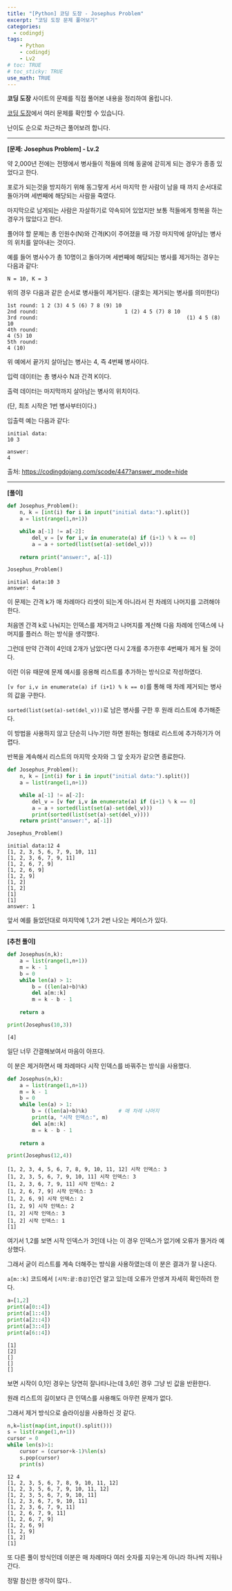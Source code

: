 ```yaml
---
title: "[Python] 코딩 도장 - Josephus Problem"
excerpt: "코딩 도장 문제 풀어보기"
categories: 
  - codingdj
tags: 
    - Python
    - codingdj
    - Lv2
# toc: TRUE
# toc_sticky: TRUE
use_math: TRUE
---
```


**코딩 도장** 사이트의 문제를 직접 풀어본 내용을 정리하여 올립니다.

[코딩 도장](https://codingdojang.com/)에서 여러 문제를 확인할 수 있습니다.

난이도 순으로 차근차근 풀어보려 합니다.

---

**[문제: Josephus Problem] - Lv.2**

약 2,000년 전에는 전쟁에서 병사들이 적들에 의해 동굴에 갇히게 되는 경우가 종종 있었다고 한다.

포로가 되는것을 방지하기 위해 동그랗게 서서 마지막 한 사람이 남을 때 까지 순서대로 돌아가며 세번째에 해당되는 사람을 죽였다.

마지막으로 남게되는 사람은 자살하기로 약속되어 있었지만 보통 적들에게 항복을 하는 경우가 많았다고 한다.

풀어야 할 문제는 총 인원수(N)와 간격(K)이 주어졌을 때 가장 마지막에 살아남는 병사의 위치를 알아내는 것이다.

예를 들어 병사수가 총 10명이고 돌아가며 세번째에 해당되는 병사를 제거하는 경우는 다음과 같다:

```
N = 10, K = 3
```

위의 경우 다음과 같은 순서로 병사들이 제거된다. (괄호는 제거되는 병사를 의미한다)

```
1st round: 1 2 (3) 4 5 (6) 7 8 (9) 10
2nd round:                            1 (2) 4 5 (7) 8 10
3rd round:                                                (1) 4 5 (8) 10
4th round:                                                               4 (5) 10
5th round:                                                                        4 (10)
```

위 예에서 끝가지 살아남는 병사는 4, 즉 4번째 병사이다.

입력 데이터는 총 병사수 N과 간격 K이다.

출력 데이터는 마지막까지 살아남는 병사의 위치이다.

(단, 최초 시작은 1번 병사부터이다.)

입출력 예는 다음과 같다:

```
initial data:
10 3

answer:
4
```

출처: <https://codingdojang.com/scode/447?answer_mode=hide>

---

**[풀이]**


```python
def Josephus_Problem():
    n, k = [int(i) for i in input("initial data:").split()]
    a = list(range(1,n+1))

    while a[-1] != a[-2]:
        del_v = [v for i,v in enumerate(a) if (i+1) % k == 0]
        a = a + sorted(list(set(a)-set(del_v)))
        
    return print("answer:", a[-1])

Josephus_Problem()
```

    initial data:10 3
    answer: 4
    

이 문제는 간격 k가 매 차례마다 리셋이 되는게 아니라서 전 차례의 나머지를 고려해야한다.

처음엔 간격 k로 나눠지는 인덱스를 제거하고 나머지를 계산해 다음 차례에 인덱스에 나머지를 플러스 하는 방식을 생각했다.

그런데 만약 간격이 4인데 2개가 남았다면 다시 2개를 추가한후 4번째가 제거 될 것이다.

이런 이유 때문에 문제 예시를 응용해 리스트를 추가하는 방식으로 작성하였다.

`[v for i,v in enumerate(a) if (i+1) % k == 0]`를 통해 매 차례 제거되는 병사의 값을 구한다.

`sorted(list(set(a)-set(del_v)))`로 남은 병사를 구한 후 원래 리스트에 추가해준다.

이 방법을 사용하지 않고 단순히 나누기만 하면 원하는 형태로 리스트에 추가하기가 어렵다.

반복을 계속해서 리스트의 마지막 숫자와 그 앞 숫자가 같으면 종료한다.


```python
def Josephus_Problem():
    n, k = [int(i) for i in input("initial data:").split()]
    a = list(range(1,n+1))

    while a[-1] != a[-2]:
        del_v = [v for i,v in enumerate(a) if (i+1) % k == 0]
        a = a + sorted(list(set(a)-set(del_v)))
        print(sorted(list(set(a)-set(del_v))))
    return print("answer:", a[-1])

Josephus_Problem()
```

    initial data:12 4
    [1, 2, 3, 5, 6, 7, 9, 10, 11]
    [1, 2, 3, 6, 7, 9, 11]
    [1, 2, 6, 7, 9]
    [1, 2, 6, 9]
    [1, 2, 9]
    [1, 2]
    [1, 2]
    [1]
    [1]
    answer: 1
    

앞서 예를 들었던대로 마지막에 1,2가 2번 나오는 케이스가 있다.

---

**[추천 풀이]**


```python
def Josephus(n,k):
    a = list(range(1,n+1))
    m = k - 1
    b = 0
    while len(a) > 1:
        b = ((len(a)+b)%k)
        del a[m::k]
        m = k - b - 1
    
    return a

print(Josephus(10,3))
```

    [4]
    

일단 너무 간결해보여서 마음이 아프다.

이 분은 제거하면서 매 차례마다 시작 인덱스를 바꿔주는 방식을 사용했다.


```python
def Josephus(n,k):
    a = list(range(1,n+1))
    m = k - 1
    b = 0
    while len(a) > 1:
        b = ((len(a)+b)%k)          # 매 차례 나머지
        print(a, "시작 인덱스:", m)
        del a[m::k]
        m = k - b - 1
        
    return a

print(Josephus(12,4))
```

    [1, 2, 3, 4, 5, 6, 7, 8, 9, 10, 11, 12] 시작 인덱스: 3
    [1, 2, 3, 5, 6, 7, 9, 10, 11] 시작 인덱스: 3
    [1, 2, 3, 6, 7, 9, 11] 시작 인덱스: 2
    [1, 2, 6, 7, 9] 시작 인덱스: 3
    [1, 2, 6, 9] 시작 인덱스: 2
    [1, 2, 9] 시작 인덱스: 2
    [1, 2] 시작 인덱스: 3
    [1, 2] 시작 인덱스: 1
    [1]
    

여기서 1,2를 보면 시작 인덱스가 3인데 나는 이 경우 인덱스가 없기에 오류가 뜰거라 예상했다.

그래서 굳이 리스트를 계속 더해주는 방식을 사용하였는데 이 분은 결과가 잘 나온다.

`a[m::k]` 코드에서 `[시작:끝:증감]`인건 알고 있는데 오류가 안생겨 자세히 확인하려 한다.


```python
a=[1,2]
print(a[0::4])
print(a[1::4])
print(a[2::4])
print(a[3::4])
print(a[6::4])
```

    [1]
    [2]
    []
    []
    []
    

보면 시작이 0,1인 경우는 당연히 잘나타나는데 3,6인 경우 그냥 빈 값을 반환한다.

원래 리스트의 길이보다 큰 인덱스를 사용해도 아무런 문제가 없다.

그래서 제거 방식으로 슬라이싱을 사용하신 것 같다.


```python
n,k=list(map(int,input().split()))
s = list(range(1,n+1))
cursor = 0
while len(s)>1:
    cursor = (cursor+k-1)%len(s)
    s.pop(cursor)
    print(s)
```

    12 4
    [1, 2, 3, 5, 6, 7, 8, 9, 10, 11, 12]
    [1, 2, 3, 5, 6, 7, 9, 10, 11, 12]
    [1, 2, 3, 5, 6, 7, 9, 10, 11]
    [1, 2, 3, 6, 7, 9, 10, 11]
    [1, 2, 3, 6, 7, 9, 11]
    [1, 2, 6, 7, 9, 11]
    [1, 2, 6, 7, 9]
    [1, 2, 6, 9]
    [1, 2, 9]
    [1, 2]
    [1]
    

또 다른 풀이 방식인데 이분은 매 차례마다 여러 숫자를 지우는게 아니라 하나씩 지워나간다.

정말 참신한 생각이 많다..

